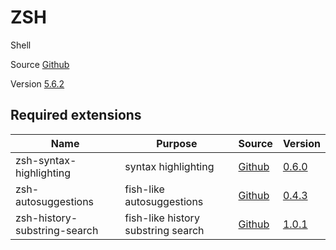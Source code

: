 # ZSH

Shell

Source [Github](https://github.com/zsh-users/zsh)

Version [5.6.2](https://github.com/zsh-users/zsh/releases/tag/zsh-5.6.2)

## Required extensions

| Name                            | Purpose                                 | Source                                                                   | Version                                                                                                                   |
|---------------------------------|-----------------------------------------|--------------------------------------------------------------------------|---------------------------------------------------------------------------------------------------------------------------|
| zsh-syntax-highlighting         | syntax highlighting                     | [Github](https://github.com/zsh-users/zsh-syntax-highlighting)           | [0.6.0](https://github.com/zsh-users/zsh-syntax-highlighting/releases/tag/0.6.0)                                          |
| zsh-autosuggestions             | fish-like autosuggestions               | [Github](https://github.com/zsh-users/zsh-autosuggestions)               | [0.4.3](https://github.com/zsh-users/zsh-autosuggestions/releases/tag/v0.4.3)                                             |
| zsh-history-substring-search    | fish-like history substring search      | [Github](https://github.com/zsh-users/zsh-history-substring-search)      | [1.0.1](https://github.com/zsh-users/zsh-history-substring-search/releases/tag/v1.0.1)                                    |
